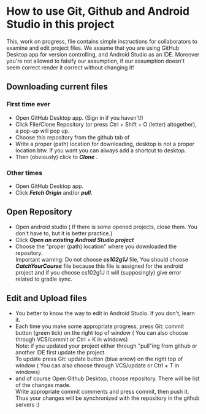 # How to use Git, Github and Android Studio in this project
This, work on progress, file contains simple instructions for collaborators to examine and edit project files.
We assume that you are using GitHub Desktop app for version controlling, and Android Studio as an IDE. 
Moreover you're not allowed to falsify our assumption, if our assumption doesn't seem correct render it correct without changing it!

## Downloading current files 
### First time ever
+ Open GitHub Desktop app. (Sign in if you haven't!)
+ Click File/Clone Repository (or press Ctrl + Shift + O (letter) altogether), a pop-up will pop up.
+ Choose this repository from the github tab of
+ Write a proper (path) location for downloading, desktop is not a proper location btw. 
If you want you can always add a shortcut to desktop. 
+ Then (obviously) click to ***Clone*** .
### Other times
+ Open GitHub Desktop app.
+ Click ***Fetch Origin*** and/or ***pull***.

## Open Repository
+ Open android studio ( If there is some opened projects, close them. You don't have to, but it is better practice.)
+ Click ***Open an existing Android Studio project***
+ Choose the "proper (path) location" where you downloaded the repository.  
Important warning: Do not choose ***cs102g1J*** file, You should choose ***CatchYourCourse*** file because this file is assigned for the android project and if you choose cs102g1J it will (supposingly) give error related to gradle sync.

## Edit and Upload files
+ You better to know the way to edit in Android Studio. If you don't, learn it.
+ Each time you make some appropriate progress, press Git: commit button (green tick) on the right top of window
( You can also choose through VCS/commit or Ctrl + K in windows)  
Note: if you updated your project either through "pull"ing from github or another IDE first update the project.   
To update press Git: update button (blue arrow) on the right top of window
( You can also choose through VCS/update or Ctrl + T in windows)
+ and of course Open Github Desktop, choose repository. There will be list of the changes made.  
Write appropriate commit comments and press commit, then push it.  
Thus your changes will be synchronized with the repository in the github servers :) 

